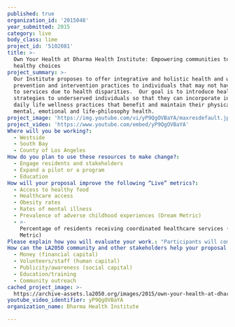 ```yaml
---
published: true
organization_id: '2015048'
year_submitted: 2015
category: live
body_class: lime
project_id: '5102081'
title: >-
  Own Your Health at Dharma Health Institute: Empowering communities to make
  healthy choices
project_summary: >-
  Our Institute proposes to offer integrative and holistic health and wellbeing
  prevention and intervention practices to individuals that may not have access
  to services due to health disparities.  Our goal is to introduce health
  strategies to underserved individuals so that they can incorporate into their
  daily life wellness practices that benefit and maintain their physical,
  mental, emotional and life-philosophy health. 
project_image: 'https://img.youtube.com/vi/yP9QgOVBaYA/maxresdefault.jpg'
project_video: 'https://www.youtube.com/embed/yP9QgOVBaYA'
Where will you be working?:
  - Westside
  - South Bay
  - County of Los Angeles
How do you plan to use these resources to make change?:
  - Engage residents and stakeholders
  - Expand a pilot or a program
  - Education
How will your proposal improve the following “Live” metrics?:
  - Access to healthy food
  - Healthcare access
  - Obesity rates
  - Rates of mental illness
  - Prevalence of adverse childhood experiences (Dream Metric)
  - >-
    Percentage of residents receiving coordinated healthcare services (Dream
    Metric)
Please explain how you will evaluate your work.: "Participants will complete a pre and post examination to help in monitoring their progress.  One monitoring system we use is the InBody scan: Assesses Percentage of Body Fat, Body Mass Index, Body Strength, Intra/Extracellular water, and Visceral Fat to assess whether at risk for chronic conditions. It can be used with all ages.  EKG: Assesses cardiovascular health and heart strength. And, one of our team members is a specialist in evaluation. \r\n\r\nAt intake, we will assess an individual’s eligibility for subsidized fees. At various points throughout we will ask clients how they are doing, to help catch early issues, as well as give guidance and encouragement; building relationships is important. At the completion of services we will collect Client satisfaction data related to the specific services they received. We will use data regularly collected by the various machines and progress notes from our files. Collectively, this will provide an evaluation picture of clients’ changes. \r\n"
How can the LA2050 community and other stakeholders help your proposal succeed?:
  - Money (financial capital)
  - Volunteers/staff (human capital)
  - Publicity/awareness (social capital)
  - Education/training
  - Community outreach
cached_project_image: >-
  https://archive-assets.la2050.org/images/2015/own-your-health-at-dharma-health-institute-empowering-communities-to-make-healthy-choices/img.youtube.com/vi/yP9QgOVBaYA/maxresdefault.jpg
youtube_video_identifier: yP9QgOVBaYA
organization_name: Dharma Health Institute

---
```

